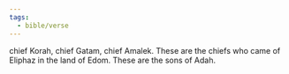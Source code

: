 ```yaml
---
tags:
  - bible/verse
---
```

chief Korah, chief Gatam, chief Amalek. These are the chiefs who came of Eliphaz in the land of Edom. These are the sons of Adah.